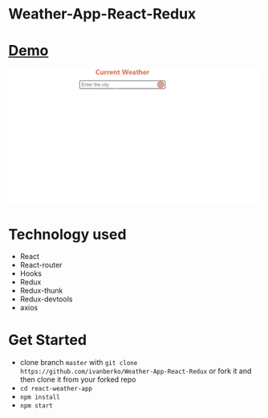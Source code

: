 # Weather-App-React-Redux

# [Demo](https://ivan-berk-weather-app-react-redux.netlify.app/)

![Weather App Demo](demo/demo.gif)

# Technology used

- React
- React-router
- Hooks
- Redux
- Redux-thunk
- Redux-devtools
- axios

# Get Started

- clone branch `master` with
  `git clone https://github.com/ivanberko/Weather-App-React-Redux` or fork it and then
  clone it from your forked repo
- `cd react-weather-app`
- `npm install`
- `npm start`
